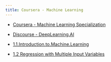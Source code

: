 ```yaml
---
title: Coursera - Machine Learning
---
```

- [Coursera - Machine Learning Specialization](https://www.coursera.org/specializations/machine-learning-introduction)
- [Discourse - DeepLearning.AI](https://community.deeplearning.ai/top?period=daily)

- [1.1.Introduction.to.Machine.Learning](1.1.Introduction.to.Machine.Learning.md)
- [1.2 Regression with Multiple Input Variables](1.2%20Regression%20with%20Multiple%20Input%20Variables.md)
